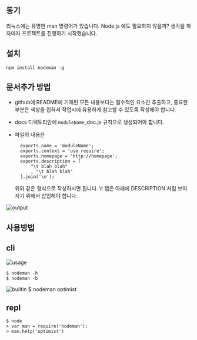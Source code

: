 동기
-------

  리눅스에는 유명한 man 명령어가 있습니다. Node.js 에도 필요하지 않을까? 생각을 하자마자 프로젝트를 진행하기 시작했습니다.


설치
-----

    npm install nodeman -g


문서추가 방법
--------------

- github에 README에 기재된 모든 내용보다는 필수적인 요소만 추출하고, 중요한 부분은 색상을 입혀서 작업시에 유용하게 참고할 수 있도록 작성해야 합니다.
- docs 디렉토리안에 <code>moduleName</code>_doc.js 규칙으로 생성되어야 합니다.
- 파일의 내용은

        exports.name = 'moduleName';
        exports.context = 'use require';
        exports.homepage = 'http://homepage';
        exports.description = [
            "\t blah blah"
            , "\t blah blah"
        ].join('\n');


  위와 같은 형식으로 작성하시면 됩니다. \t 탭은 아래에 DESCRIPTION 처럼 보여지기 위해서 삽입해야 합니다.

![output](https://photos-1.dropbox.com/btj/4faa6d69/wrJ7qPsDFgAg78-vcNjiIR_GcUqX9rJvkD8n7y2Q7ks/ScreenShot003.jpg?size=1280x960)


사용방법
----------

## cli

![usage](https://github.com/nanha/nodeman/raw/master/images/nodeman_usage.png)

    $ nodeman -h
    $ nodeman -b
![builtin](https://github.com/nanha/nodeman/raw/master/images/nodeman_builtin_list.png)
    $ nodeman optimist
    

## repl

    $ node
    > var man = require('nodeman');
    > man.help('optimist')


